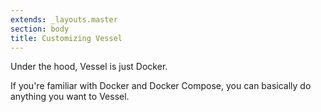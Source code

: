 ```yaml
---
extends: _layouts.master
section: body
title: Customizing Vessel
---
```


<p class="intro">Under the hood, Vessel is just Docker.</p>

If you're familiar with Docker and Docker Compose, you can basically do anything you want to Vessel.